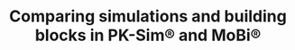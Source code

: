 ---
title:  "Comparing simulations and building blocks in PK-Sim® and MoBi®"
description: >
  This tutorial presents how to compare two simulations of the same molecule with
  respect to their input parameter values and quickly determine differences. Also learn how to
  determine which simulation parameter values may differ from the original building block used
  to create the simulation.
full_url: "https://github.com/Open-Systems-Pharmacology/OSP-based-publications-and-content/issues/121"
icon: film  
---